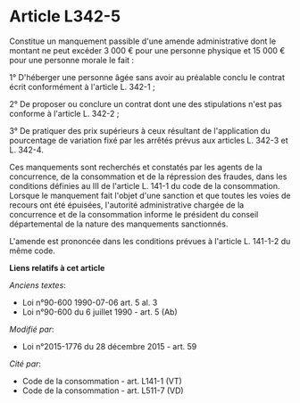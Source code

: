 # Article L342-5

Constitue un manquement passible d'une amende administrative dont le montant ne peut excéder 3 000 € pour une personne
physique et 15 000 € pour une personne morale le fait : 

1° D'héberger une personne âgée sans avoir au préalable conclu le contrat écrit conformément à l'article L. 342-1 ; 

2° De proposer ou conclure un contrat dont une des stipulations n'est pas conforme à l'article L. 342-2 ; 

3° De pratiquer des prix supérieurs à ceux résultant de l'application du pourcentage de variation fixé par les arrêtés prévus
aux articles L. 342-3 et L. 342-4. 

Ces manquements sont recherchés et constatés par les agents de la concurrence, de la consommation et de la répression des
fraudes, dans les conditions définies au III de l'article L. 141-1 du code de la consommation. Lorsque le manquement fait
l'objet d'une sanction et que toutes les voies de recours ont été épuisées, l'autorité administrative chargée de la
concurrence et de la consommation informe le président du conseil départemental de la nature des manquements sanctionnés. 

L'amende est prononcée dans les conditions prévues à l'article L. 141-1-2 du même code.

**Liens relatifs à cet article**

_Anciens textes_:

  - Loi n°90-600 1990-07-06 art. 5 al. 3
  - Loi n°90-600 du 6 juillet 1990 - art. 5 (Ab)

_Modifié par_:

  - Loi n°2015-1776 du 28 décembre 2015 - art. 59

_Cité par_:

  - Code de la consommation - art. L141-1 (VT)
  - Code de la consommation - art. L511-7 (VD)
